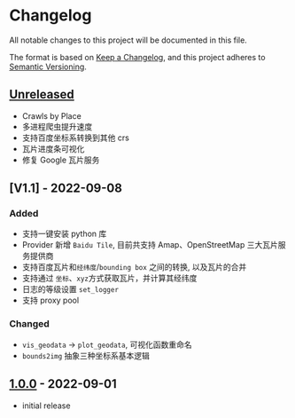 # Changelog

All notable changes to this project will be documented in this file.

The format is based on [Keep a Changelog],
and this project adheres to [Semantic Versioning].

## [Unreleased]

- Crawls by Place
- 多进程爬虫提升速度
- 支持百度坐标系转换到其他 crs
- 瓦片进度条可视化
- 修复 Google 瓦片服务


## [V1.1] - 2022-09-08

### Added

- 支持一键安装 python 库
- Provider 新增 `Baidu Tile`, 目前共支持 Amap、OpenStreetMap 三大瓦片服务提供商
- 支持百度瓦片和`经纬度`/`bounding box` 之间的转换, 以及瓦片的合并
- 支持通过 `坐标`、`xyz`方式获取瓦片，并计算其经纬度
- 日志的等级设置 `set_logger`
- 支持 proxy pool

### Changed

- `vis_geodata` -> `plot_geodata`, 可视化函数重命名
- `bounds2img` 抽象三种坐标系基本逻辑

## [1.0.0] - 2022-09-01

- initial release

<!-- Links -->
[keep a changelog]: https://keepachangelog.com/en/1.0.0/
[semantic versioning]: https://semver.org/spec/v2.0.0.html

<!-- Versions -->
[unreleased]: https://github.com/Author/Repository/compare/v0.0.2...HEAD
[1.0.0]: https://git.pcl.ac.cn/huangwk/TileMap